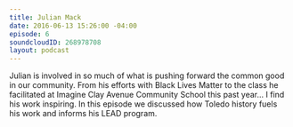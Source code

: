 ```yaml
---
title: Julian Mack
date: 2016-06-13 15:26:00 -04:00
episode: 6
soundcloudID: 268978708
layout: podcast
---
```


Julian is involved in so much of what is pushing forward the common good in our community. From his efforts with Black Lives Matter to the class he facilitated at Imagine Clay Avenue Community School this past year... I find his work inspiring. In this episode we discussed how Toledo history fuels his work and informs his LEAD program.

